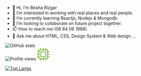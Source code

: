 - 👋 Hi, I’m Besha Rizgar
- 👀 I’m interested in working with real places and real people. 
- 🌱 I’m currently learning Reactjs, Nodejs & Mongodb.
- 💞️ I’m looking to collaborate on future project together.
- 📫 How to reach me (06 84 06 1988)
- 💬 Ask me about HTML, CSS, Design System & Web design ...

<!---
besha-DEV/besha-DEV is a ✨ special ✨ repository because its `README.md` (this file) appears on your GitHub profile.
You can click the Preview link to take a look at your changes.
--->
![GitHub stats](https://github-readme-stats.vercel.app/api?username=besha-DEV&show_icons=true)  
![Profile views](https://gpvc.arturio.dev/besha-DEV) 
<a href='https://docs.github.com/en/developers'><img src='https://raw.githubusercontent.com/acervenky/animated-github-badges/master/assets/devbadge.gif' width='40' height='40'></a> 

[![Top Langs](https://github-readme-stats.vercel.app/api/top-langs/?username=besha-DEV)](https://github.com/anuraghazra/github-readme-stats)

